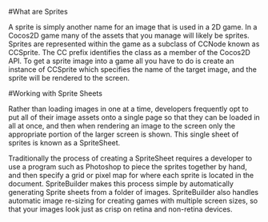 #What are Sprites

A sprite is simply another name for an image that is used in a 2D game.  In a Cocos2D game many of the assets that you manage will likely be sprites.  Sprites are represented within the game as a subclass of CCNode known as CCSprite.  The CC prefix identifies the class as a member of the Cocos2D API.  To get a sprite image into a game all you have to do is create an instance of CCSprite which specifies the name of the target image, and the sprite will be rendered to the screen.

#Working with Sprite Sheets

Rather than loading images in one at a time, developers frequently opt to put all of their image assets onto a single page so that they can be loaded in all at once, and then when rendering an image to the screen only the appropriate portion of the larger screen is shown.  This single sheet of sprites is known as a SpriteSheet.

Traditionally the process of creating a SpriteSheet requires a developer to use a program such as Photoshop to piece the sprites together by hand, and then specify a grid or pixel map for where each sprite is located in the document.  SpriteBuilder makes this process simple by automatically generating Sprite sheets from a folder of images.  SpriteBuilder also handles automatic image re-sizing for creating games with multiple screen sizes, so that your images look just as crisp on retina and non-retina devices.